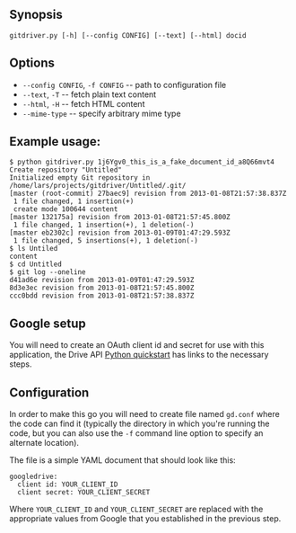 ## Synopsis

    gitdriver.py [-h] [--config CONFIG] [--text] [--html] docid

## Options

- `--config CONFIG`, `-f CONFIG` -- path to configuration file
- `--text`, `-T` -- fetch plain text content
- `--html`, `-H` -- fetch HTML content
- `--mime-type` -- specify arbitrary mime type

## Example usage:

    $ python gitdriver.py 1j6Ygv0_this_is_a_fake_document_id_a8Q66mvt4
    Create repository "Untitled"
    Initialized empty Git repository in /home/lars/projects/gitdriver/Untitled/.git/
    [master (root-commit) 27baec9] revision from 2013-01-08T21:57:38.837Z
     1 file changed, 1 insertion(+)
     create mode 100644 content
    [master 132175a] revision from 2013-01-08T21:57:45.800Z
     1 file changed, 1 insertion(+), 1 deletion(-)
    [master eb2302c] revision from 2013-01-09T01:47:29.593Z
     1 file changed, 5 insertions(+), 1 deletion(-)
    $ ls Untiled
    content
    $ cd Untitled
    $ git log --oneline
    d41ad6e revision from 2013-01-09T01:47:29.593Z
    8d3e3ec revision from 2013-01-08T21:57:45.800Z
    ccc0bdd revision from 2013-01-08T21:57:38.837Z

## Google setup

You will need to create an OAuth client id and secret for use with
this application, the Drive API [Python quickstart][] has links to the
necessary steps.

[python quickstart]: https://developers.google.com/drive/quickstart-python#step_1_enable_the_drive_api

## Configuration

In order to make this go you will need to create file named `gd.conf`
where the code can find it (typically the directory in which you're
running the code, but you can also use the `-f` command line option to
specify an alternate location).

The file is a simple YAML document that should look like this:

    googledrive:
      client id: YOUR_CLIENT_ID
      client secret: YOUR_CLIENT_SECRET

Where `YOUR_CLIENT_ID` and `YOUR_CLIENT_SECRET` are replaced with the
appropriate values from Google that you established in the previous
step.

